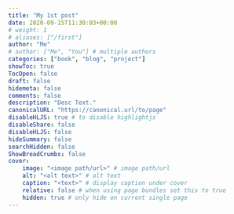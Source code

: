 ```yaml
---
title: "My 1st post"
date: 2020-09-15T11:30:03+00:00
# weight: 1
# aliases: ["/first"]
author: "Me"
# author: ["Me", "You"] # multiple authors
categories: ["book", "blog", "project"]
showToc: true
TocOpen: false
draft: false
hidemeta: false
comments: false
description: "Desc Text."
canonicalURL: "https://canonical.url/to/page"
disableHLJS: true # to disable highlightjs
disableShare: false
disableHLJS: false
hideSummary: false
searchHidden: false
ShowBreadCrumbs: false
cover:
    image: "<image path/url>" # image path/url
    alt: "<alt text>" # alt text
    caption: "<text>" # display caption under cover
    relative: false # when using page bundles set this to true
    hidden: true # only hide on current single page
---
```

